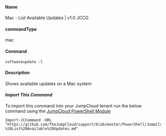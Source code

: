 #### Name

Mac - List Available Updates | v1.0 JCCG

#### commandType

mac

#### Command

```
softwareupdate -l
```

#### Description

Shows available updates on a Mac system

#### *Import This Command*

To import this command into your JumpCloud tenant run the below command using the [JumpCloud PowerShell Module](https://github.com/TheJumpCloud/support/wiki/Installing-the-JumpCloud-PowerShell-Module)

```
Import-JCCommand -URL "https://github.com/TheJumpCloud/support/blob/master/PowerShell/JumpCloud%20Commands%20Gallery/Mac%20Commands/Mac%20-%20List%20Available%20Updates.md"
```
